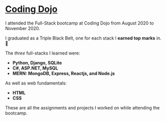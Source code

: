 # [Coding Dojo](https://www.codingdojo.com/)

I attended the Full-Stack bootcamp at Coding Dojo from August 2020 to November 2020.

I graduated as a Triple Black Belt, one for each stack I **earned top marks** in. :tada:

The *three* full-stacks I learned were:
- **Python, Django, SQLite**
- **C#, ASP.NET, MySQL**
- **MERN: MongoDB, Express, Reactjs, and Node.js**

As well as web fundamentals:
- **HTML**
- **CSS**

These are all the assignments and projects I worked on while attending the bootcamp.
